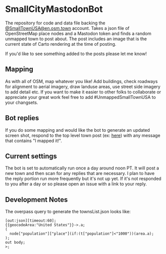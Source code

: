 # SmallCityMastodonBot
The repository for code and data file backing the [@SmallTownUSA@en.osm.town](https://en.osm.town/@SmallTownUSA) account. Takes a json file of OpenStreetMap place nodes and a Mastodon token and finds a random unmapped town to post about. The post includes an image that is the current state of Carto rendering at the time of posting.

If you'd like to see something added to the posts please let me know!

## Mapping
As with all of OSM, map whatever you like! Add buildings, check roadways for alignment to aerial imagery, draw landuse areas, use street side imagery to add detail etc. If you want to make it easier to other folks to collaborate or appreciate your great work feel free to add #UnmappedSmallTownUSA to your changsets.

## Bot replies
If you do some mapping and would like the bot to generate an updated screen shot, respond to the top level town post (ex: [here](https://en.osm.town/@SmallTownUSA/110663015761350007)) with any message that contains "I mapped it!".

## Current settings
The bot is set to automatically run once a day around noon PT. It will post a new town and then scan for any replies that are necessary. I plan to have the reply portion run more frequently but it's not up yet. If it's not responded to you after a day or so please open an issue with a link to your reply.

## Development Notes
The overpass query to generate the townsList.json looks like:
```
[out:json][timeout:60];
{{geocodeArea:"United States"}}->.a;
(
  node["population"]["place"](if:(t["population"]<"1000"))(area.a);
);
out body;
>;
```
